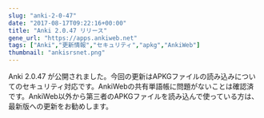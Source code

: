 ```yaml
---
slug: "anki-2-0-47"
date: "2017-08-17T09:22:16+00:00"
title: "Anki 2.0.47 リリース"
gene_url: "https://apps.ankiweb.net"
tags: ["Anki","更新情報","セキュリティ","apkg","AnkiWeb"]
thumbnail: "ankisrsnet.png"
---
```

Anki 2.0.47 が公開されました。今回の更新はAPKGファイルの読み込みについてのセキュリティ対応です。AnkiWebの共有単語帳に問題がないことは確認済です。AnkiWeb以外から第三者のAPKGファイルを読み込んで使っている方は、最新版への更新をお勧めします。


